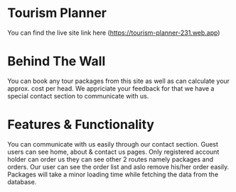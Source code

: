 # Tourism Planner

 You can find the live site link here (https://tourism-planner-231.web.app)

# Behind The Wall

 You can book any tour packages from this site as well as can calculate your approx. cost per head. We appriciate your feedback for that we have a special contact section to communicate with us.

# Features & Functionality

 You can communicate with us easily through our contact section.
 Guest users can see home, about & contact us pages.
 Only registered account holder can order us they can see other 2 routes namely packages and orders.
 Our user can see the order list and aslo remove his/her order easily.
 Packages will take a minor loading time while fetching the data from the database.

